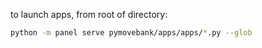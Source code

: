 to launch apps, from root of directory:

```bash
python -m panel serve pymovebank/apps/apps/*.py --glob
```